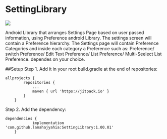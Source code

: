 # SettingLibrary

[![](https://jitpack.io/v/lanahajyahia/SettingLibrary.svg)](https://jitpack.io/#lanahajyahia/SettingLibrary)

Android Library that arranges Settings Page based on user passed information, using Preference android Library. The settings screen will contain a Preference hierarchy.
The Settings page will contain Preference Categories and inside each category a Preference such as: Preference/ switch Preference/ Edit Text Preference/
List Preference/ Multi-Seelect List Preference. dependes on your choice.

##Setup
Step 1. Add it in your root build.gradle at the end of repositories:
```
allprojects {
		repositories {
			...
			maven { url 'https://jitpack.io' }
		}
	}
```
Step 2. Add the dependency:
```
dependencies {
	        implementation 'com.github.lanahajyahia:SettingLibrary:1.00.01'
	}
  ```
